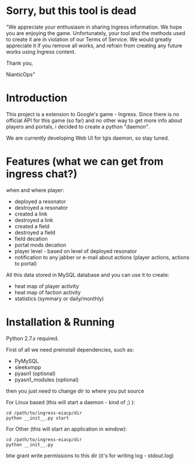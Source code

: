 # Sorry, but this tool is dead


"We appreciate your enthusiasm in sharing Ingress information. We hope you are enjoying the game. Unfortunately, your tool and the methods used to create it are in violation of our Terms of Service. We would greatly appreciate it if you remove all works, and refrain from creating any future works using Ingress content.

Thank you,

NianticOps"

# Introduction

This project is a extension to Google's game - Ingress. Since there is no official API for this game (so far) and no other way to get more info about players and portals, i decided to create a python "daemon".

We are currently developing Web UI for tgis daemon, so stay tuned.

# Features (what we can get from ingress chat?)

when and where player:
* deployed a resonator
* destroyed a resonator
* created a link
* destroyed a link
* created a field
* destroyed a field
* field decation
* portal mods decation
* player level - based on level of deployed resonator
* notification to any jabber or e-mail about actions (player actions, actions to portal)

All this data stored in MySQL database and you can use it to create:
* heat map of player activity
* heat map of faction activity
* statistics (symmary or daily/monthly)

# Installation & Running

Python 2.7.x required.

First of all we need preinstall dependencies, such as:
* PyMySQL
* sleekxmpp
* pyasn1 (optional)
* pyasn1_modules (optional)

then you just need to change dir to where you put source

For Linux based (this will start a daemon - kind of ;) ):
```
cd /path/to/ingress-eiacp/dir
python __init__.py start
```

For Other (this will start an application in window):
```
cd /path/to/ingress-eiacp/dir
python __init__.py
```

btw grant write permissions to this dir (it's for writing log - stdout.log)